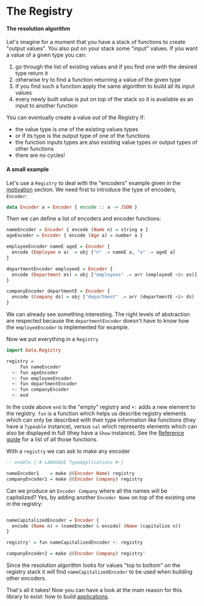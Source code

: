 # The Registry

#### The resolution algorithm

Let's imagine for a moment that you have a stack of functions to create "output values". You also put on your stack some "input" values. If you want a value of a given type you can:

 1. go through the list of existing values and if you find one with the desired type return it
 1. otherwise try to find a function returning a value of the given type
 1. if you find such a function apply the same algorithm to build all its input values
 1. every newly built value is put on top of the stack so it is available as an input to another function

You can eventually create a value out of the Registry if:

 - the value type is one of the existing values types
 - or if its type is the output type of one of the functions
 - the function inputs types are also existing value types or output types of other functions
 - there are no cycles!

#### A small example

Let's use a `Registry` to deal with the "encoders" example given in the [motivation](./motivation.md) section. We need first to introduce the type of encoders, `Encoder`:

```haskell
data Encoder a = Encoder { encode :: a -> JSON }
```

Then we can define a list of encoders and encoder functions:

```haskell
nameEncoder = Encoder { encode (Name n) = string a }
ageEncoder = Encoder { encode (Age a) = number a }

employeeEncoder nameE ageE = Encoder {
  encode (Employee n a)  = obj ["n" .= nameE a, "a" .= ageE a]
}

departmentEncoder employeeE = Encoder {
  encode (Department es) = obj ["employees" .= arr (employeeE <$> es)]
}

companyEncoder departmentE = Encoder {
  encode (Company ds) = obj ["department" .= arr (departmentE <$> ds)
}
```

We can already see something interesting. The right levels of abstraction are respected because the `departmentEncoder` doesn't have to know how the `employeeEncoder` is implemented for example.

Now we put everything in a `Registry`
```haskell
import Data.Registry

registry =
     fun nameEncoder
  +: fun ageEncoder
  +: fun employeeEncoder
  +: fun departmentEncoder
  +: fun companyEncoder
  +: end
```

In the code above `end` is the "empty" registry and `+:` adds a new element to the registry. `fun` is a function which helps us describe registry elements which can only be described with their type information like functions (they have a `Typeable` instance), versus `val` which represents elements which can also be displayed in full (they have a `Show` instance). See the [Reference guide](./reference.md) for a list of all those functions.

With a `registry` we can ask to make any encoder
```haskell
-- enable {-# LANGUAGE TypeApplications #-}

nameEncoder1    = make @(Encoder Name) registry
companyEncoder1 = make @(Encoder Company) registry
```

Can we produce an `Encoder Company` where all the names will be capitalized? Yes, by adding another `Encoder Name` on top of the existing one in the registry:
```haskell

nameCapitalizedEncoder = Encoder {
  encode (Name n) = (nameEncoder & encode) (Name (capitalize n))
}

registry' = fun nameCapitalizedEncoder +: registry

companyEncoder2 = make @(Encoder Company) registry'
```

Since the resolution algorithm looks for values "top to bottom" on the registry stack it will find `nameCapitalizedEncoder` to be used when building other encoders.

That's all it takes! Now you can have a look at the main reason for this library to exist: how to build [applications](./applications.md).